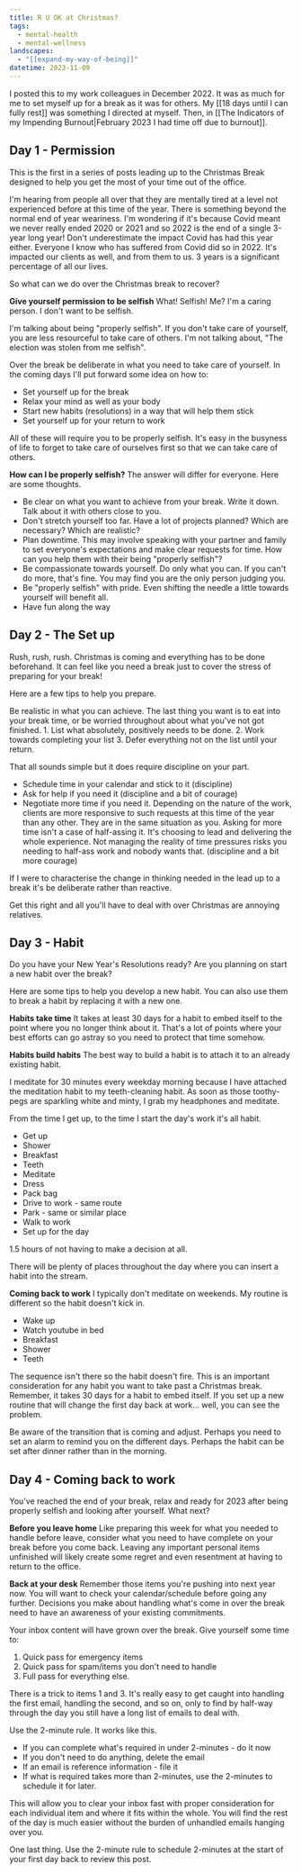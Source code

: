```yaml
---
title: R U OK at Christmas?
tags:
  - mental-health
  - mental-wellness
landscapes:
  - "[[expand-my-way-of-being]]"
datetime: 2023-11-09
---
```

I posted this to  my work colleagues in December 2022. It was as much for me to set myself up for a break as it was for others. My [[18 days until I can fully rest]] was something I directed at myself. Then, in [[The Indicators of my Impending Burnout|February 2023 I had time off due to burnout]].

## Day 1 - Permission

This is the first in a series of posts leading up to the Christmas Break designed to help you get the most of your time out of the office.

I'm hearing from people all over that they are mentally tired at a level not experienced before at this time of the year. There is something beyond the normal end of year weariness. I'm wondering if it's because Covid meant we never really ended 2020 or 2021 and so 2022 is the end of a single 3-year long year! Don't underestimate the impact Covid has had this year either. Everyone I know who has suffered from Covid did so in 2022. It's impacted our clients as well, and from them to us. 3 years is a significant percentage of all our lives.

So what can we do over the Christmas break to recover?

**Give yourself permission to be selfish**
What! Selfish! Me? I'm a caring person. I don't want to be selfish.

I'm talking about being "properly selfish". If you don't take care of yourself, you are less resourceful to take care of others. I'm not talking about, "The election was stolen from me selfish".

Over the break be deliberate in what you need to take care of yourself. In the coming days I'll put forward some idea on how to:

- Set yourself up for the break
- Relax your mind as well as your body
- Start new habits (resolutions) in a way that will help them stick
- Set yourself up for your return to work

All of these will require you to be properly selfish. It's easy in the busyness of life to forget to take care of ourselves first so that we can take care of others. 

**How can I be properly selfish?**
The answer will differ for everyone. Here are some thoughts.

- Be clear on what you want to achieve from your break. Write it down. Talk about it with others close to you.
- Don't stretch yourself too far. Have a lot of projects planned? Which are necessary? Which are realistic? 
- Plan downtime. This may involve speaking with your partner and family to set everyone's expectations and make clear requests for time. How can you help them with their being "properly selfish"?
- Be compassionate towards yourself. Do only what you can. If you can't do more, that's fine. You may find you are the only person judging you.
- Be "properly selfish" with pride. Even shifting the needle a little towards yourself will benefit all.
- Have fun along the way

## Day 2 - The Set up

Rush, rush, rush. Christmas is coming and everything has to be done beforehand. It can feel like you need a break just to cover the stress of preparing for your break!

Here are a few tips to help you prepare.

Be realistic in what you can achieve. The last thing you want is to eat into your break time, or be worried throughout about what you've not got finished.
	1. List what absolutely, positively needs to be done.
	2. Work towards completing your list
	3. Defer everything not on the list until your return.

That all sounds simple but it does require discipline on your part. 
- Schedule time in your calendar and stick to it (discipline)
- Ask for help if you need it (discipline and a bit of courage)
- Negotiate more time if you need it. Depending on the nature of the work, clients are more responsive to such requests at this time of the year than any other. They are in the same situation as you.  Asking for more time isn't a case of half-assing it. It's choosing to lead and delivering the whole experience. Not managing the reality of time pressures risks you needing to half-ass work and nobody wants that. (discipline and a bit more courage)

If I were to characterise the change in thinking needed in the lead up to a break it's be deliberate rather than reactive.

Get this right and all you'll have to deal with over Christmas are annoying relatives.

## Day 3 - Habit

Do you have your New Year's Resolutions ready? Are you planning on start a new habit over the break? 

Here are some tips to help you develop a new habit. You can also use them to break a habit by replacing it with a new one.

**Habits take time**
It takes at least 30 days for a habit to embed itself to the point where you no longer think about it. That's a lot of points where your best efforts can go astray so you need to protect that time somehow.

**Habits build habits**
The best way to build a habit is to attach it to an already existing habit. 

I meditate for 30 minutes every weekday morning because I have attached the meditation habit to my teeth-cleaning habit. As soon as those toothy-pegs are sparkling white and minty, I grab my headphones and meditate.

From the time I get up, to the time I start the day's work it's all habit.

- Get up
- Shower
- Breakfast
- Teeth
- Meditate
- Dress
- Pack bag
- Drive to work - same route
- Park - same or similar place
- Walk to work
- Set up for the day

1.5 hours of not having to make a decision at all.

There will be plenty of places throughout the day where you can insert a habit into the stream.

**Coming back to work**
I typically don't meditate on weekends. My routine is different so the habit doesn't kick in.

- Wake up
- Watch youtube in bed
- Breakfast
- Shower
- Teeth

The sequence isn't there so the habit doesn't fire. This is an important consideration for any habit you want to take past a Christmas break. Remember, it takes 30 days for a habit to embed itself. If you set up a new routine that will change the first day back at work... well, you can see the problem.

Be aware of the transition that is coming and adjust. Perhaps you need to set an alarm to remind you on the different days. Perhaps the habit can be set after dinner rather than in the morning.


## Day 4 - Coming back to work

You've reached the end of your break, relax and ready for 2023 after being properly selfish and looking after yourself. What next?

**Before you leave home**
Like preparing this week for what you needed to handle before leave, consider what you need to have complete on your break before you come back. Leaving any important personal items unfinished will likely create some regret and even resentment at having to return to the office.

**Back at your desk**
Remember those items you're pushing into next year now. You will want to check your calendar/schedule before going any further. Decisions you make about handling what's come in over the break need to have an awareness of your existing commitments.

Your inbox content will have grown over the break. Give yourself some time to:

1. Quick pass for emergency items
2. Quick pass for spam/items you don't need to handle
3. Full pass for everything else. 

There is a trick to items 1 and 3. It's really easy to get caught into handling the first email, handling the second, and so on, only to find by half-way through the day you still have a long list of emails to deal with.

Use the 2-minute rule. It works like this.

- If you can complete what's required in under 2-minutes - do it now
- If you don't need to do anything, delete the email
- If an email is reference information - file it
- If what is required takes more than 2-minutes, use the 2-minutes to schedule it for later.

This will allow you to clear your inbox fast with proper consideration for each individual item and where it fits within the whole. You will find the rest of the day is much easier without the burden of unhandled emails hanging over you.

One last thing. Use the 2-minute rule to schedule 2-minutes at the start of your first day back to review this post.

